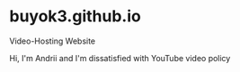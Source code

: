 # buyok3.github.io
Video-Hosting Website

Hi, I'm Andrii and I'm dissatisfied with YouTube video policy
